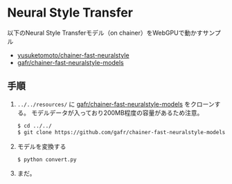 # Neural Style Transfer

以下のNeural Style Transferモデル（on chainer）をWebGPUで動かすサンプル

- [yusuketomoto/chainer-fast-neuralstyle](https://github.com/yusuketomoto/chainer-fast-neuralstyle)
- [gafr/chainer-fast-neuralstyle-models](https://github.com/gafr/chainer-fast-neuralstyle-models)

## 手順


1. `../../resources/` に [gafr/chainer-fast-neuralstyle-models](https://github.com/gafr/chainer-fast-neuralstyle-models) をクローンする。
    モデルデータが入っており200MB程度の容量があるため注意。
    
    ```bash
    $ cd ../../
    $ git clone https://github.com/gafr/chainer-fast-neuralstyle-models
    ```
    
2.  モデルを変換する

    ```bash
    $ python convert.py 
    ```
    
3.  まだ。

